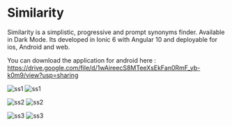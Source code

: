 # Similarity

Similarity is a simplistic, progressive and prompt synonyms finder. Available in Dark Mode. Its developed in Ionic 6 with Angular 10 and deployable for ios, Android and web.

You can download the application for android here : https://drive.google.com/file/d/1wAireecS8MTeeXsEkFan0RmF_yb-k0m9/view?usp=sharing

![ss1](https://user-images.githubusercontent.com/82432397/116092762-b62a6f80-a6c3-11eb-92f2-4d38b0ad6682.JPG) ![ss1](https://user-images.githubusercontent.com/82432397/116384815-d5490e80-a835-11eb-9610-195ecd5d4a0b.JPG)

![ss2](https://user-images.githubusercontent.com/82432397/116384821-d712d200-a835-11eb-94c6-e146c0c5128f.JPG) ![ss2](https://user-images.githubusercontent.com/82432397/116093029-f689ed80-a6c3-11eb-82b3-de6a016f3a45.JPG)

![ss3](https://user-images.githubusercontent.com/82432397/116384825-d712d200-a835-11eb-8260-6c22b903ffc1.JPG) ![ss3](https://user-images.githubusercontent.com/82432397/116093041-f8ec4780-a6c3-11eb-9dcd-e10e6694a2aa.JPG)
